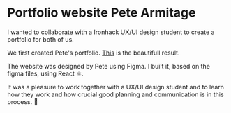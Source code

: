 # Portfolio website Pete Armitage

I wanted to collaborate with a Ironhack UX/UI design student to create a portfolio for both of us. 

We first created Pete's portfolio. [This](https://www.petearmitage.com/) is the beautifull result. 

The website was designed by Pete using Figma. I built it, based on the figma files, using React ⚛️.

It was a pleasure to work together with a UX/UI design student and to learn how they work and how crucial good planning and communication is in this process. 🧡